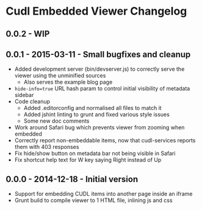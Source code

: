 # Cudl Embedded Viewer Changelog

## 0.0.2 - WIP

## 0.0.1 - 2015-03-11 - Small bugfixes and cleanup

* Added development server (bin/devserver.js) to correctly serve the viewer
  using the unminified sources
  * Also serves the example blog page
* `hide-info=true` URL hash param to control initial visibility of metadata
  sidebar
* Code cleanup
  * Added .editorconfig and normalised all files to match it
  * Added jshint linting to grunt and fixed various style issues
  * Some new doc comments
* Work around Safari bug which prevents viewer from zooming when embedded
* Correctly report non-embeddable items, now that cudl-services reports them
  with 403 responses
* Fix hide/show button on metadata bar not being visible in Safari
* Fix shortcut help text for W key saying Right instead of Up

## 0.0.0 - 2014-12-18 - Initial version

* Support for embedding CUDL items into another page inside an iframe
* Grunt build to compile viewer to 1 HTML file, inlining js and css

